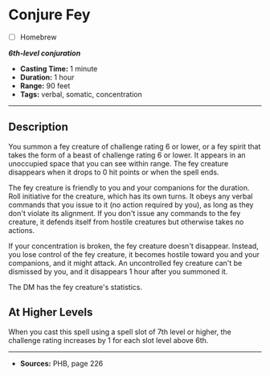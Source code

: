 # Conjure Fey
- [ ] Homebrew

***6th-level conjuration***
- **Casting Time:** 1 minute
- **Duration:** 1 hour
- **Range:** 90 feet
- **Tags:** verbal, somatic, concentration

---

## Description
You summon a fey creature of challenge rating 6 or lower, or a fey spirit that takes the form of a beast of challenge rating 6 or lower.
It appears in an unoccupied space that you can see within range.
The fey creature disappears when it drops to 0 hit points or when the spell ends.

The fey creature is friendly to you and your companions for the duration.
Roll initiative for the creature, which has its own turns.
It obeys any verbal commands that you issue to it (no action required by you), as long as they don't violate its alignment.
If you don't issue any commands to the fey creature, it defends itself from hostile creatures but otherwise takes no actions.

If your concentration is broken, the fey creature doesn't disappear.
Instead, you lose control of the fey creature, it becomes hostile toward you and your companions, and it might attack.
An uncontrolled fey creature can't be dismissed by you, and it disappears 1 hour after you summoned it.

The DM has the fey creature's statistics.

## At Higher Levels
When you cast this spell using a spell slot of 7th level or higher, the challenge rating increases by 1 for each slot level above 6th.

---

- **Sources:** PHB, page 226
